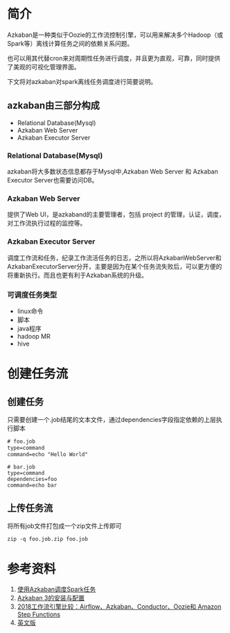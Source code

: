 # 简介

Azkaban是一种类似于Oozie的工作流控制引擎，可以用来解决多个Hadoop（或Spark等）离线计算任务之间的依赖关系问题。

也可以用其代替cron来对周期性任务进行调度，并且更为直观，可靠，同时提供了美观的可视化管理界面。

下文将对azkaban对spark离线任务调度进行简要说明。

## azkaban由三部分构成

- Relational Database(Mysql)
- Azkaban Web Server
- Azkaban Executor Server

### Relational Database(Mysql)
azkaban将大多数状态信息都存于Mysql中,Azkaban Web Server 和 Azkaban Executor Server也需要访问DB。

### Azkaban Web Server
提供了Web UI，是azkaband的主要管理者，包括 project 的管理，认证，调度，对工作流执行过程的监控等。

### Azkaban Executor Server
调度工作流和任务，纪录工作流活任务的日志，之所以将AzkabanWebServer和AzkabanExecutorServer分开，主要是因为在某个任务流失败后，可以更方便的将重新执行。而且也更有利于Azkaban系统的升级。


### 可调度任务类型

- linux命令
- 脚本
- java程序
- hadoop MR
- hive

# 创建任务流

## 创建任务

只需要创建一个.job结尾的文本文件，通过dependencies字段指定依赖的上层执行脚本

```txt
# foo.job
type=command
command=echo "Hello World"
```

```
# bar.job
type=command
dependencies=foo
command=echo bar
```

## 上传任务流

将所有job文件打包成一个zip文件上传即可

```
zip -q foo.job.zip foo.job
```



# 参考资料

1. [使用Azkaban调度Spark任务](<https://blog.csdn.net/lsshlsw/article/details/50831239>)
2. [Azkaban 3的安装与配置](<http://zeyulee.com/bigdata/2017/09/06/azkaban3-installation-and-configuration/>)
3. [2018工作流引擎比较：Airflow、Azkaban、Conductor、Oozie和 Amazon Step Functions](<https://www.jdon.com/workflow/Airflow-vs-Azkaban-vs-Conductor-vs-Oozie-vs-Amazon-Step-Functions.html>)
4. [英文版](<https://medium.com/@xunnan.xu/workflow-processing-engine-overview-2018-airflow-vs-azkaban-vs-conductor-vs-oozie-vs-amazon-step-90affc54d53b>)

